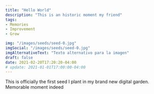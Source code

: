 ```yaml
---
title: "Hello World"
description: "This is an historic moment my friend"
tags:
- Memories
- Improvement
- Grow

img: "/images/seeds/seed-0.jpg"
imgSocial: "/images/seeds/seed-0.jpg"
imgAlternativeText: "Texto alternativo para la imagen"
draft: false
date: 2021-02-20T17:20:20-04:00
# update: 2021-01-01T17:00:00-04:00
---
```

This is officially the first seed I plant in my brand new digital garden. Memorable moment indeed